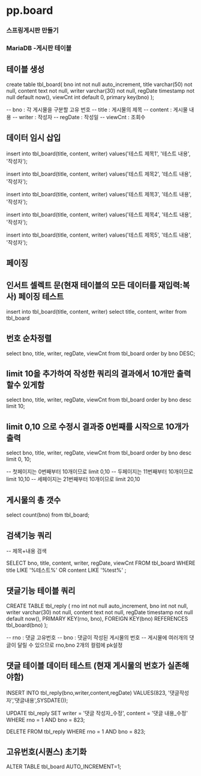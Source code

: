 # pp.board

### 스프링게시판 만들기
### MariaDB -게시판 테이블

## 테이블 생성
  create table tbl_board(
  bno int not null auto_increment,
  title varchar(50) not null,
  content text not null,
  writer varchar(30) not null,
  regDate timestamp not null default now(),
  viewCnt int default 0,
  primary key(bno)
  );

  -- bno : 각 게시물을 구분할 고유 번호
  -- title : 게시물의 제목
  -- content : 게시물 내용
  -- writer : 작성자
  -- regDate : 작성일
  -- viewCnt : 조회수

## 데이터 임시 삽입
  insert into tbl_board(title, content, writer)
  values('테스트 제목1', '테스트 내용', '작성자');

  insert into tbl_board(title, content, writer)
  values('테스트 제목2', '테스트 내용', '작성자');

  insert into tbl_board(title, content, writer)
  values('테스트 제목3', '테스트 내용', '작성자');

  insert into tbl_board(title, content, writer)
  values('테스트 제목4', '테스트 내용', '작성자');

  insert into tbl_board(title, content, writer) 
  values('테스트 제목5', '테스트 내용', '작성자');

## 페이징

## 인서트 셀렉트 문(현재 테이블의 모든 데이터를 재입력:복사) 페이징 테스트 

  insert into tbl_board(title, content, writer)
  select title, content, writer from tbl_board
  
## 번호 순차정렬

  select 
  bno, title, writer, regDate, viewCnt
  from tbl_board
  order by bno DESC;

## limit 10을 추가하여 작성한 쿼리의 결과에서 10개만 출력할수 있게함

  select 
  bno, title, writer, regDate, viewCnt
  from tbl_board
  order by bno desc
  limit 10;
 
## limit 0,10 으로 수정시 결과중 0번째를 시작으로 10개가 출력 

  select 
  bno, title, writer, regDate, viewCnt
  from tbl_board
  order by bno desc
  limit 0, 10;

  -- 첫페이지는 0번째부터 10개이므로 limit 0,10
  -- 두페이지는 11번째부터 10개이므로 limit 10,10
  -- 세페이지는 21번째부터 10개이므로 limit 20,10

## 게시물의 총 갯수

  select count(bno) from tbl_board;

## 검색기능 쿼리 
  -- 제목+내용 검색

  SELECT 
  bno, title, content, writer, regDate, viewCnt
  FROM tbl_board
  WHERE title LIKE '%테스트%'
  OR content LIKE '%test%' ;

## 댓글기능 테이블 쿼리
  CREATE TABLE tbl_reply (
  rno         int             not null auto_increment,
  bno         int             not null,
  writer     varchar(30) not null,
  content     text             not null,
  regDate     timestamp     not null default now(),
  PRIMARY KEY(rno, bno),
  FOREIGN KEY(bno) REFERENCES tbl_board(bno)
  );

  -- rno : 댓글 고유번호
  -- bno : 댓글이 작성된 게시물의 번호
  -- 게시물에 여러개의 댓글이 달릴 수 있으므로 rno,bno 2개의 컬럼에 pk설정
 
## 댓글 테이블 데이터 테스트 (현재 게시물의 번호가 실존해야함)
  INSERT INTO tbl_reply(bno,writer,content,regDate)
  VALUES(823, '댓글작성자','댓글내용',SYSDATE());

  UPDATE tbl_reply SET
  writer = '댓글 작성자_수정',
  content = '댓글 내용_수정'
  WHERE rno = 1 
  AND bno = 823;

  DELETE FROM tbl_reply 
  WHERE rno = 1
  AND bno = 823;

## 고유번호(시퀀스) 초기화
  ALTER TABLE tbl_board AUTO_INCREMENT=1;
